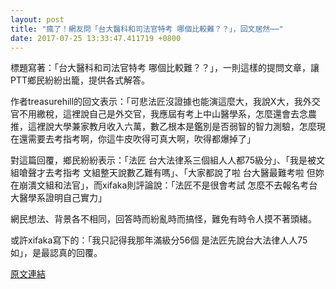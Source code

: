 ```yaml
---
layout: post
title: "瘋了！網友問「台大醫科和司法官特考 哪個比較難？？」，回文居然⋯⋯"
date: 2017-07-25 13:33:47.411719 +0800
---
```


標題寫著：「台大醫科和司法官特考 哪個比較難？？」，一則這樣的提問文章，讓PTT鄉民紛紛出籠，提供各式解答。

作者treasurehill的回文表示：「可悲法匠沒證據也能演這麼大，我說X大，我外交官不用繳稅，這裡說自己是外交官，我應屆有考上中山醫學系，怎麼還會去念農推，這裡說大學兼家教月收入六萬，數乙根本是鑑別是否弱智的智力測驗，怎麼現在還需要去考指考啊，你這牛皮吹得可真大啊，吹得都爆掉了」

對這篇回覆，鄉民紛紛表示：「法匠 台大法律系三個組人人都75級分」、「我是被文組嗆聲才去考指考 文組整天說數乙難有嗎」、「大家都說了啦 台大醫最難考啦 但妳在崩潰文組和法官」，而xifaka則評論說：「法匠不是很會考試 怎麼不去報名考台大醫學系證明自己實力」

網民想法、背景各不相同，回答時而紛亂時而搞怪，難免有時令人摸不著頭緒。

或許xifaka寫下的：「我只記得我那年滿級分56個 是法匠先說台大法律人人75  如」，是最認真的回覆。

<a href = "https://www.ptt.cc/bbs/Gossiping/M.1500903887.A.02B.html">原文連結</a>

